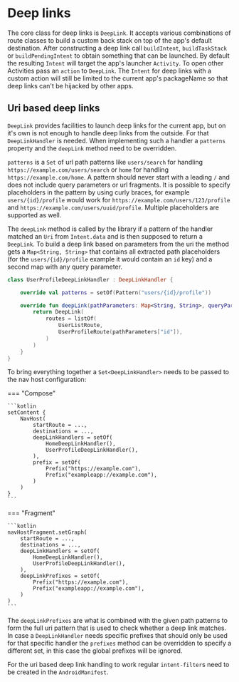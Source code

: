# Deep links

The core class for deep links is `DeepLink`. It accepts various combinations of route classes
to build a custom back stack on top of the app's default destination. After constructing a deep link
call `buildIntent`, `buildTaskStack` or `buildPendingIntent` to obtain something that can be 
launched. By default the resulting `Intent` will target the app's launcher `Activity`. To 
open other Activities pass an `action` to `DeepLink`. The `Intent` for deep links with a custom 
action will still be limited to the current app's packageName so that deep links can't be
hijacked by other apps.

## Uri based deep links

`DeepLink` provides facilities to launch deep links for the current app, but on it's own is 
not enough to handle deep links from the outside. For that `DeepLinkHandler` is needed. When 
implementing such a handler a `patterns` property and the `deepLink` method need to be overridden.

`patterns` is a `Set` of url path patterns like `users/search` for handling 
`https://example.com/users/search` or `home` for handling `https://example.com/home`. A pattern
should never start with a leading `/` and does not include query parameters or url fragments. It is
possible to specify placeholders in the pattern by using curly braces, for example 
`users/{id}/profile` would work for `https://example.com/users/123/profile` and 
`https://example.com/users/uuid/profile`. Multiple placeholders are supported as well.

The `deepLink` method is called by the library if a pattern of the handler matched an `Uri` from
`Intent.data` and is then supposed to return a `DeepLink`. To build a deep link based on parameters
from the uri the method gets a `Map<String, String>` that contains all extracted path placeholders
(for the `users/{id}/profile` example it would contain an `id` key) and a second map with any
query parameter.

```kotlin
class UserProfileDeepLinkHandler : DeepLinkHandler {

    override val patterns = setOf(Pattern("users/{id}/profile"))

    override fun deepLink(pathParameters: Map<String, String>, queryParameters: Map<String, String>): DeepLink {
        return DeepLink(
            routes = listOf(
                UserListRoute,
                UserProfileRoute(pathParameters["id"]),
            )
        )
    }
}
```

To bring everything together a `Set<DeepLinkHandler>` needs to be passed to the nav host configuration:

=== "Compose"

    ```kotlin
    setContent {
        NavHost(
            startRoute = ..., 
            destinations = ...,
            deepLinkHandlers = setOf(
                HomeDeepLinkHandler(),
                UserProfileDeepLinkHandler(),
            ),
            prefix = setOf(
                Prefix("https://example.com"),
                Prefix("exampleapp://example.com"),
            )
        )
    }
    ```

=== "Fragment"

    ```kotlin
    navHostFragment.setGraph(
        startRoute = ..., 
        destinations = ...,
        deepLinkHandlers = setOf(
            HomeDeepLinkHandler(),
            UserProfileDeepLinkHandler(),
        ),
        deepLinkPrefixes = setOf(
            Prefix("https://example.com"),
            Prefix("exampleapp://example.com"),
        )
    )
    ```

The `deepLinkPrefixes` are what is combined with the given path patterns to form the full uri 
pattern that is used to check whether a deep link matches. In case a `DeepLinkHandler` needs
specific prefixes that should only be used for that specific handler the `prefixes` method can be 
overridden to specify a different set, in this case the global prefixes will be ignored.

For the uri based deep link handling to work regular `intent-filter`s need to be created
in the `AndroidManifest`.
